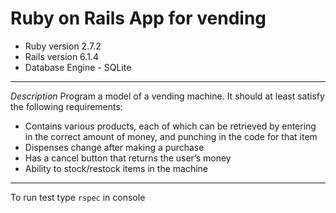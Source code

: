 # Ruby on Rails App for vending

* Ruby version 2.7.2
* Rails version 6.1.4
* Database Engine - SQLite
---
*Description*
Program a model of a vending machine. It should at least satisfy the following requirements:
* Contains various products, each of which can be retrieved by entering in the correct amount of money, and punching in the code for that item
* Dispenses change after making a purchase
* Has a cancel button that returns the user’s money
* Ability to stock/restock items in the machine
---
To run test type `rspec` in console

